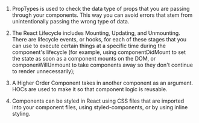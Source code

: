 1. PropTypes is used to check the data type of props that you are passing through your components. This way you can avoid errors that stem from unintentionally passing the wrong type of data.

2. The React Lifecycle includes Mounting, Updating, and Unmounting. There are lifecycle events, or hooks, for each of these stages that you can use to execute certain things at a specific time during the component's lifecycle (for example, using componentDidMount to set the state as soon as a component mounts on the DOM, or componenWillUnmount to take components away so they don't continue to render unnecessarily);
 
3. A Higher Order  Component takes in another component as an argument. HOCs are used to make it so that component logic is reusable.

4. Components can be styled in React using CSS files that are imported into your component files, using styled-components, or by using inline styling.